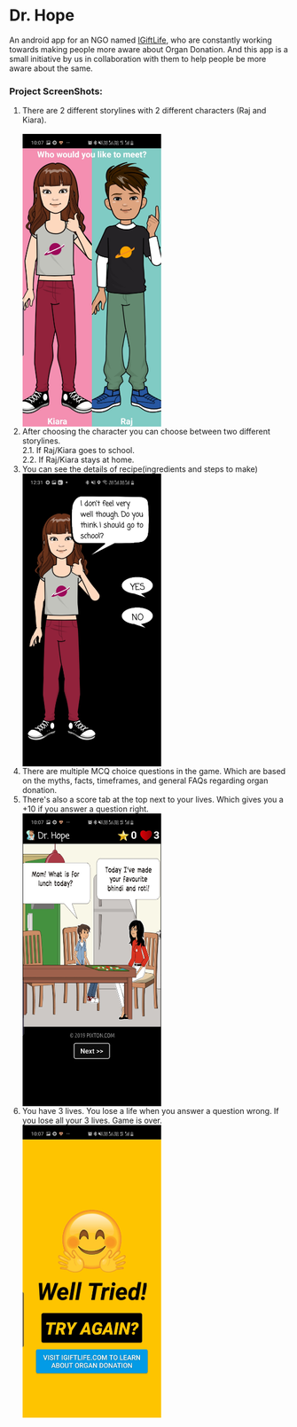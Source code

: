 # Dr. Hope

An android app for an NGO named <a href="https://igiftlife.com/">IGiftLife</a>, who are constantly working towards making people more aware about Organ Donation. And this app is a small initiative by us in collaboration with them to help people be more aware about the same. 
### Project ScreenShots:
1. There are 2 different storylines with 2 different characters (Raj and Kiara).<br><br>
<img src="https://github.com/janhavisinghh/Dr.Doctor/blob/master/girl_or_boy.jpg" width="250" align="middle"><br>
2. After choosing the character you can choose between two different storylines. <br>
2.1. If Raj/Kiara goes to school.<br>
2.2. If Raj/Kiara stays at home.<br>
3. You can see the details of recipe(ingredients and steps to make)<br>
<img src="https://github.com/janhavisinghh/Dr.Doctor/blob/master/introduction.jpg" width="250" align="middle"><br>
4. There are multiple MCQ choice questions in the game. Which are based on the myths, facts, timeframes, and general FAQs regarding organ donation.<br>
5. There's also a score tab at the top next to your lives. Which gives you a +10 if you answer a question right.<br>
<img src="https://github.com/janhavisinghh/Dr.Doctor/blob/master/mcq_screen.jpg" width="250" align="middle"><br>
6. You have 3 lives. You lose a life when you answer a question wrong. If you lose all your 3 lives. Game is over.<br>
<img src="https://github.com/janhavisinghh/Dr.Doctor/blob/master/game_finished_screen.jpg" width="250" align="middle"><br>
